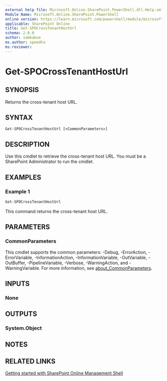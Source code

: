 ```yaml
---
external help file: Microsoft.Online.SharePoint.PowerShell.dll-Help.xml
Module Name: Microsoft.Online.SharePoint.PowerShell
online version: https://learn.microsoft.com/powershell/module/microsoft.online.sharepoint.powershell/get-spocrosstenanthosturl
applicable: SharePoint Online
title: Get-SPOCrossTenantHostUrl
schema: 2.0.0
author: samkabue
ms.author: speedta
ms.reviewer:
---
```


# Get-SPOCrossTenantHostUrl

## SYNOPSIS

Returns the cross-tenant host URL.

## SYNTAX

```
Get-SPOCrossTenantHostUrl [<CommonParameters>]
```

## DESCRIPTION

Use this cmdlet to retrieve the cross-tenant host URL. You must be a SharePoint Administrator to run the cmdlet.

## EXAMPLES

### Example 1

```powershell
Get-SPOCrossTenantHostUrl
```

This command returns the cross-tenant host URL.

## PARAMETERS

### CommonParameters

This cmdlet supports the common parameters: -Debug, -ErrorAction, -ErrorVariable, -InformationAction, -InformationVariable, -OutVariable, -OutBuffer, -PipelineVariable, -Verbose, -WarningAction, and -WarningVariable. For more information, see [about_CommonParameters](https://go.microsoft.com/fwlink/?LinkID=113216).

## INPUTS

### None

## OUTPUTS

### System.Object

## NOTES

## RELATED LINKS

[Getting started with SharePoint Online Management Shell](/powershell/sharepoint/sharepoint-online/connect-sharepoint-online)

